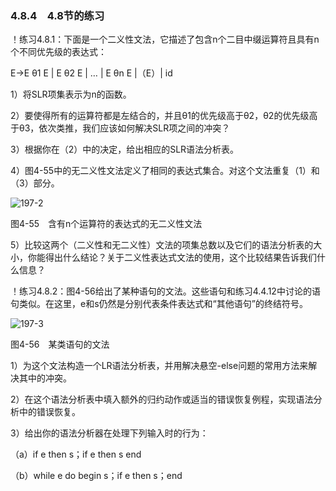 ### 4.8.4　4.8节的练习

！练习4.8.1：下面是一个二义性文法，它描述了包含n个二目中缀运算符且具有n个不同优先级的表达式：

E→E θ1 E | E θ2 E | … | E θn E |（E）| id

1）将SLR项集表示为n的函数。

2）要使得所有的运算符都是左结合的，并且θ1的优先级高于θ2，θ2的优先级高于θ3，依次类推，我们应该如何解决SLR项之间的冲突？

3）根据你在（2）中的决定，给出相应的SLR语法分析表。

4）图4-55中的无二义性文法定义了相同的表达式集合。对这个文法重复（1）和（3）部分。

![197-2](../Images/image04270.jpeg)

图4-55　含有n个运算符的表达式的无二义性文法

5）比较这两个（二义性和无二义性）文法的项集总数以及它们的语法分析表的大小，你能得出什么结论？关于二义性表达式文法的使用，这个比较结果告诉我们什么信息？

！练习4.8.2：图4-56给出了某种语句的文法。这些语句和练习4.4.12中讨论的语句类似。在这里，e和s仍然是分别代表条件表达式和“其他语句”的终结符号。

![197-3](../Images/image04271.jpeg)

图4-56　某类语句的文法

1）为这个文法构造一个LR语法分析表，并用解决悬空-else问题的常用方法来解决其中的冲突。

2）在这个语法分析表中填入额外的归约动作或适当的错误恢复例程，实现语法分析中的错误恢复。

3）给出你的语法分析器在处理下列输入时的行为：

（a）if e then s；if e then s end

（b）while e do begin s；if e then s；end